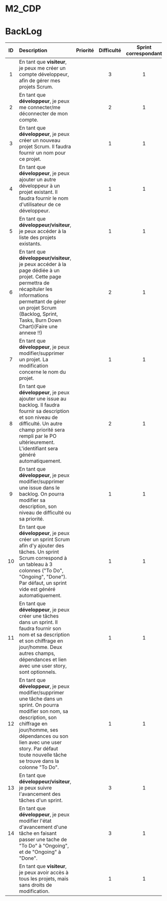 # M2_CDP
# BackLog
|   ID  |   Description |   Priorité    |   Difficulté      | Sprint correspondant  |
|:-----:|:--------------|:-------------:|:-----------------:|:---------------------:|
|1|En tant que __visiteur__, je peux me créer un compte développeur, afin de gérer mes projets Scrum.|| 3 | 1 |
|2|En tant que __développeur__, je peux me connecter/me déconnecter de mon compte.|| 2 | 1 |
|3|En tant que __développeur__, je peux créer un nouveau projet Scrum. Il faudra fournir un nom pour ce projet.|| 1 | 1 |
|4|En tant que __développeur__, je peux ajouter un autre développeur à un projet existant. Il faudra fournir le nom d'utilisateur de ce développeur.|| 1 | 1 |
|5|En tant que __développeur/visiteur__, je peux accéder à la liste des projets existants.|| 1 | 1 |
|6|En tant que __développeur/visiteur__, je peux accéder à la page dédiée à un projet. Cette page permettra de récapituler les informations permettant de gérer un projet Scrum (Backlog, Sprint, Tasks, Burn Down Chart)(Faire une annexe !!)|| 2 | 1 |
|7|En tant que __développeur__, je peux modifier/supprimer un projet. La modification concerne le nom du projet.|| 1 | 1 |
|8|En tant que __développeur__, je peux ajouter une issue au backlog. Il faudra fournir sa description et son niveau de difficulté. Un autre champ priorité sera rempli par le PO ultérieurement. L'identifiant sera généré automatiquement.|| 2 | 1 |
|9|En tant que __développeur__, je peux modifier/supprimer une issue dans le backlog. On pourra modifier sa description, son niveau de difficulté ou sa priorité.|| 1 | 1 |
|10|En tant que __développeur__, je peux créer un sprint Scrum afin d'y ajouter des tâches. Un sprint Scrum correspond à un tableau à 3 colonnes ("To Do", "Ongoing", "Done"). Par défaut, un sprint vide est généré automatiquement. || 1 | 1 |
|11|En tant que __développeur__, je peux créer une tâches dans un sprint. Il faudra fournir son nom et sa description et son chiffrage en jour/homme. Deux autres champs, dépendances et lien avec une user story, sont optionnels.|| 1 | 1 |
|12|En tant que __développeur__, je peux modifier/supprimer une tâche dans un sprint. On pourra modifier son nom, sa description, son chiffrage en jour/homme, ses dépendances ou son lien avec une user story. Par défaut toute nouvelle tâche se trouve dans la colonne "To Do". || 1 | 1 |
|13|En tant que __développeur/visiteur__, je peux suivre l'avancement des tâches d'un sprint.  || 3 | 1 |
|14|En tant que __développeur__, je peux modifier l'état d'avancement d'une tâche en faisant passer une tache de "To Do" à "Ongoing", et de "Ongoing" à "Done". || 3 | 1 |
| |En tant que __visiteur__, je peux avoir accès à tous les projets, mais sans droits de modification. |  | 1 | 1 |
